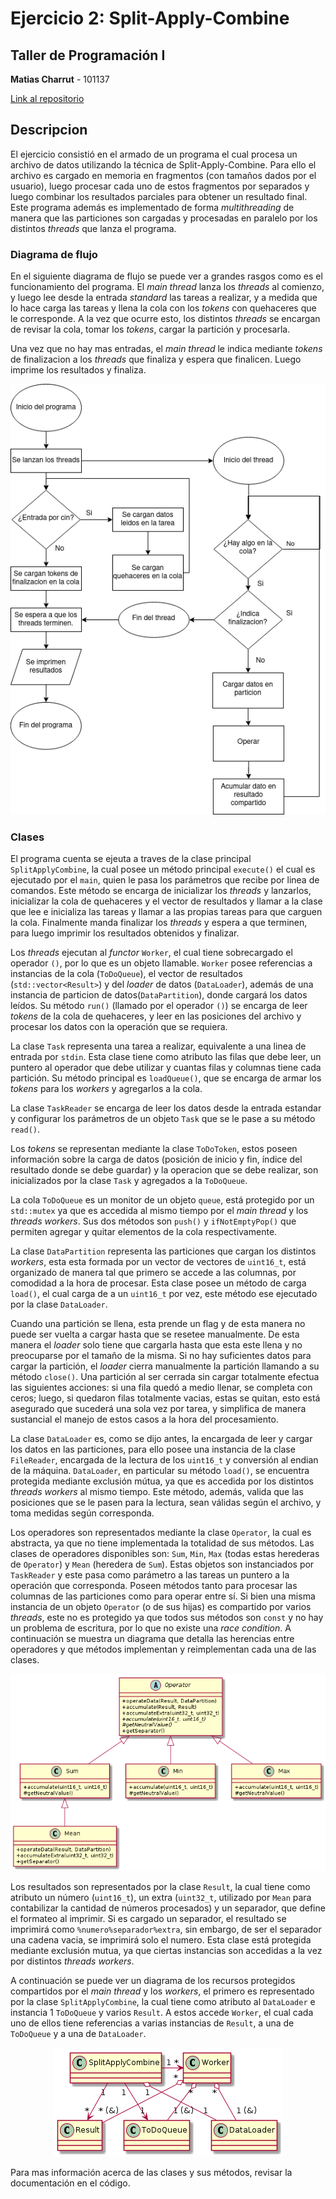 # Ejercicio 2: Split-Apply-Combine
## Taller de Programación I

**Matias Charrut** - 101137

[Link al repositorio](https://github.com/mati1297/tp2_taller1)

## Descripcion

El ejercicio consistió en el armado de un programa el cual procesa un archivo de datos utilizando la técnica de Split-Apply-Combine. Para ello el archivo es cargado en memoria en fragmentos (con tamaños dados por el usuario), luego procesar cada uno de estos fragmentos por separados y luego combinar los resultados parciales para obtener un resultado final. Este programa además es implementado de forma *multithreading* de manera que las particiones son cargadas y procesadas en paralelo por los distintos *threads* que lanza el programa.


### Diagrama de flujo

En el siguiente diagrama de flujo se puede ver a grandes rasgos como es el funcionamiento del programa. El *main thread* lanza los *threads* al comienzo, y luego lee desde la entrada *standard* las tareas a realizar, y a medida que lo hace carga las tareas y llena la cola con los *tokens* con quehaceres que le corresponde. A la vez que ocurre esto, los distintos *threads* se encargan de revisar la cola, tomar los *tokens*, cargar la partición y procesarla.

Una vez que no hay mas entradas, el *main thread* le indica mediante *tokens* de finalizacion a los *threads* que finaliza y espera que finalicen. Luego imprime los resultados y finaliza.

<p align=center>
    <img src="images/flow_chart.png"alt="flow_chart"/>
</p>

### Clases

El programa cuenta se ejeuta a traves de la clase principal ```SplitApplyCombine```, la cual posee un método principal ```execute()``` el cual es ejecutado por el ```main```, quien le pasa los parámetros que recibe por linea de comandos. Este método se encarga de inicializar los *threads* y lanzarlos, inicializar la cola de quehaceres y el vector de resultados y  llamar a la clase que lee e inicializa las tareas y llamar a las propias tareas para que carguen la cola. Finalmente manda finalizar los *threads* y espera a que terminen, para luego imprimir los resultados obtenidos y finalizar.

Los *threads* ejecutan al *functor* ```Worker```, el cual tiene sobrecargado el operador ```()```, por lo que es un objeto llamable. ```Worker``` posee referencias a instancias de la cola (```ToDoQueue```), el vector de resultados (```std::vector<Result>```) y del *loader* de datos (```DataLoader```), además de una instancia de particion de datos(```DataPartition```), donde cargará los datos leídos. Su método ```run()``` (llamado por el operador ```()```) se encarga de leer *tokens* de la cola de quehaceres, y leer en las posiciones del archivo y procesar los datos con la operación que se requiera.

La clase ```Task``` representa una tarea a realizar, equivalente a una linea de entrada por ```stdin```. Esta clase tiene como atributo las filas que debe leer, un puntero al operador que debe utilizar y cuantas filas y columnas tiene cada partición. Su método principal es ```loadQueue()```, que se encarga de armar los *tokens* para los *workers* y agregarlos a la cola.

La clase ```TaskReader``` se encarga de leer los datos desde la entrada estandar y configurar los parámetros de un objeto ```Task``` que se le pase a su método ```read()```.

Los *tokens* se representan mediante la clase ```ToDoToken```, estos poseen información sobre la carga de datos (posición de inicio y fin, índice del resultado donde se debe guardar) y la operacion que se debe realizar, son inicializados por la clase ```Task``` y agregados a la ```ToDoQueue```.

La cola ```ToDoQueue``` es un monitor de un objeto ```queue```, está protegido por un ```std::mutex``` ya que es accedida al mismo tiempo por el *main thread* y los *threads* *workers*. Sus dos métodos son ```push()``` y ```ifNotEmptyPop()``` que permiten agregar y quitar elementos de la cola respectivamente.

La clase ```DataPartition``` representa las particiones que cargan los distintos *workers*, esta esta formada por un vector de vectores de ```uint16_t```, está organizado de manera tal que primero se accede a las columnas, por comodidad a la hora de procesar. Esta clase posee un método de carga ```load()```, el cual carga de a un ```uint16_t``` por vez, este método ese ejecutado por la clase ```DataLoader```. 

Cuando una partición se llena, esta prende un flag y de esta manera no puede ser vuelta a cargar hasta que se resetee manualmente. De esta manera el *loader* solo tiene que cargarla hasta que esta este llena y no preocuparse por el tamaño de la misma. Si no hay suficientes datos para cargar la partición, el *loader* cierra manualmente la partición llamando a su método ```close()```. Una partición al ser cerrada sin cargar totalmente efectua las siguientes acciones: si una fila quedó a medio llenar, se completa con ceros; luego, si quedaron filas totalmente vacias, estas se quitan, esto está asegurado que sucederá una sola vez por tarea, y simplifica de manera sustancial el manejo de estos casos a la hora del procesamiento.

La clase ```DataLoader``` es, como se dijo antes, la encargada de leer y cargar los datos en las particiones, para ello posee una instancia de la clase ```FileReader```, encargada de la lectura de los ```uint16_t``` y conversión al endian de la máquina. ```DataLoader```, en particular su método ```load()```, se encuentra protegida mediante exclusión mútua, ya que es accedida por los distintos *threads workers* al mismo tiempo. Este método, además, valida que las posiciones que se le pasen para la lectura, sean válidas según el archivo, y toma medidas según corresponda.

Los operadores son representados mediante la clase ```Operator```, la cual es abstracta, ya que no tiene implementada la totalidad de sus métodos. Las clases de operadores disponibles son: ```Sum```, ```Min```, ```Max``` (todas estas herederas de ```Operator```) y ```Mean``` (heredera de ```Sum```). Estas objetos son instanciados por ```TaskReader``` y este pasa como parámetro a las tareas un puntero a la operación que corresponda. Poseen métodos tanto para procesar las columnas de las particiones como para operar entre sí. Si bien una misma instancia de un objeto ```Operator``` (o de sus hijas) es compartido por varios *threads*, este no es protegido ya que todos sus métodos son ```const``` y no hay un problema de escritura, por lo que no existe una *race condition*. A continuación se muestra un diagrama que detalla las herencias entre operadores y que métodos implementan y reimplementan cada una de las clases.

<p align=center>
    <img src="images/class_operator.png"alt="class_operator"/>
</p>

Los resultados son representados por la clase ```Result```, la cual tiene como atributo un número (```uint16_t```), un extra (```uint32_t```, utilizado por ```Mean``` para contabilizar la cantidad de números procesados) y un separador, que define el formateo al imprimir. Si es cargado un separador, el resultado se imprimirá como ```%numero%separador%extra```, sin embargo, de ser el separador una cadena vacia, se imprimirá solo el numero. Esta clase está protegida mediante exclusión mutua, ya que ciertas instancias son accedidas a la vez por distintos *threads workers*.


A continuación se puede ver un diagrama de los recursos protegidos compartidos por el *main thread* y los *workers*, el primero es representado por la clase ```SplitApplyCombine```, la cual tiene como atributo al ```DataLoader``` e instancia 1 ```ToDoQueue``` y varios ```Result```. A estos accede ```Worker```, el cual cada uno de ellos tiene referencias a varias instancias de ```Result```, a una de ```ToDoQueue``` y a una de ```DataLoader```.

<p align=center>
    <img src="images/class_mutex.png"alt="class_mutex"/>
</p>

Para mas información acerca de las clases y sus métodos, revisar la documentación en el código.




